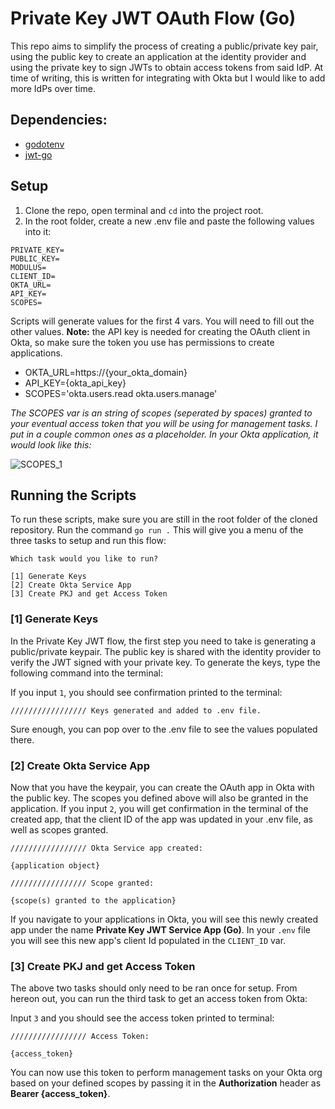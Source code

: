 # Private Key JWT OAuth Flow (Go)

This repo aims to simplify the process of creating a public/private key pair, using the public key to create an application at the identity provider and using the private key to sign JWTs to obtain access tokens from said IdP. At time of writing, this is written for integrating with Okta but I would like to add more IdPs over time.

## Dependencies:

- [godotenv](https://github.com/joho/godotenv)
- [jwt-go](https://github.com/golang-jwt/jwt)

## Setup
1. Clone the repo, open terminal and ```cd``` into the project root.
2. In the root folder, create a new .env file and paste the following values into it:

```
PRIVATE_KEY=
PUBLIC_KEY=
MODULUS=
CLIENT_ID=
OKTA_URL=
API_KEY=
SCOPES=
```
Scripts will generate values for the first 4 vars. You will need to fill out the other values. **Note:** the API key is needed for creating the OAuth client in Okta, so make sure the token you use has permissions to create applications.

- OKTA_URL=https://{your_okta_domain}
- API_KEY={okta_api_key}
- SCOPES='okta.users.read okta.users.manage'

*The SCOPES var is an string of scopes (seperated by spaces) granted to your eventual access token that you will be using for management tasks. I put in a couple common ones as a placeholder. In your Okta application, it would look like this:*

![SCOPES_1](https://i.imgur.com/B4zNpom.png)

## Running the Scripts

To run these scripts, make sure you are still in the root folder of the cloned repository. Run the command `go run .` This will give you a menu of the three tasks to setup and run this flow:

```
Which task would you like to run?
 
[1] Generate Keys 
[2] Create Okta Service App 
[3] Create PKJ and get Access Token
```

### [1] Generate Keys

In the Private Key JWT flow, the first step you need to take is generating a public/private keypair. The public key is shared with the identity provider to verify the JWT signed with your private key. To generate the keys, type the following command into the terminal:

If you input `1`, you should see confirmation printed to the terminal:

```
///////////////// Keys generated and added to .env file.
```

Sure enough, you can pop over to the .env file to see the values populated there.

### [2] Create Okta Service App 

Now that you have the keypair, you can create the OAuth app in Okta with the public key. The scopes you defined above will also be granted in the application. 
If you input `2`, you will get confirmation in the terminal of the created app, that the client ID of the app was updated in your .env file, as well as scopes granted.

```
///////////////// Okta Service app created: 

{application object}

///////////////// Scope granted: 

{scope(s) granted to the application}
```

If you navigate to your applications in Okta, you will see this newly created app under the name **Private Key JWT Service App (Go)**. In your `.env` file you will see this new app's client Id populated in the `CLIENT_ID` var.

### [3] Create PKJ and get Access Token

The above two tasks should only need to be ran once for setup. From hereon out, you can run the third task to get an access token from Okta:

Input `3` and you should see the access token printed to terminal:

```
///////////////// Access Token:

{access_token}
```

You can now use this token to perform management tasks on your Okta org based on your defined scopes by passing it in the **Authorization** header as **Bearer {access_token}**.